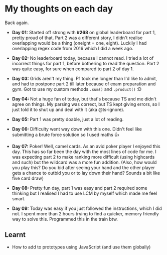# My thoughts on each day

Back again.

- **Day 01:** Started off strong with **#268** on global leaderboard for part 1, pretty proud of that. Part 2 was a different story, I didn't realise overlapping would be a thing (oneight = one, eight). Luckily I had overlapping regex code from 2016 which I did a week ago. 

- **Day 02:** No leaderboard today, because I cannot read. I tried a lot of incorrect things for part 1, before bothering to read the question. Part 2 was quite easy, for sure when compared to part 2 of day 1.

- **Day 03:** Grids aren't my thing. P1 took me longer than I'd like to admit, and had to postpone part 2 till later because of exam preparation and gym. Got to use my custom methods `.sum()` and `.product()` :D

- **Day 04:** Not a huge fan of today, but that's because TS and me didn't agree on things. My parsing was correct, but TS kept giving errors, so I just told it to shut up and deal with it (aka @ts-ignore).

- **Day 05:** Part 1 was pretty doable, just a lot of reading. 

- **Day 06:** Difficulty went way down with this one. Didn't feel like submitting a brute force solution so I used maths 👍

- **Day 07:** Poker! Well, camel cards. As an avid poker player I enjoyed this day. This has so far been the day with the most lines of code for me. I was expecting part 2 to make ranking more difficult (using highcards and such) but the wildcard was a more fun addition. (Also, how would you play this? Do you bid after seeing your hand and the other player gets a chance to outbid you or to lay down their hand? Sounds a bit like five card draw)

- **Day 08:** Pretty fun day, part 1 was easy and part 2 required some thinking but I realised I had to use LCM by myself which made me feel smart.

- **Day 09:** Today was easy if you just followed the instructions, which I did not. I spent more than 2 hours trying to find a quicker, memory friendly way to solve this. Programmed this in the train btw.

## Learnt

 - How to add to prototypes using JavaScript (and use them globally)

